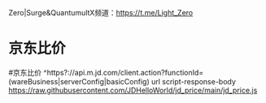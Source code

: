 Zero|Surge&QuantumultX频道：https://t.me/Light_Zero
# 京东比价
#京东比价
^https?://api\.m\.jd\.com/client\.action\?functionId=(wareBusiness|serverConfig|basicConfig) url script-response-body https://raw.githubusercontent.com/JDHelloWorld/jd_price/main/jd_price.js
